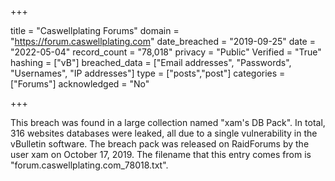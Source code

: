 +++

title = "Caswellplating Forums"
domain = "https://forum.caswellplating.com"
date_breached = "2019-09-25"
date = "2022-05-04"
record_count = "78,018"
privacy = "Public"
Verified = "True"
hashing = ["vB"]
breached_data = ["Email addresses", "Passwords", "Usernames", "IP addresses"]
type = ["posts","post"]
categories = ["Forums"]
acknowledged = "No"


+++


This breach was found in a large collection named "xam's DB Pack". In total, 316 websites databases were leaked, all due to a single vulnerability in the vBulletin software. The breach pack was released on RaidForums by the user xam on October 17, 2019. The filename that this entry comes from is "forum.caswellplating.com_78018.txt".

